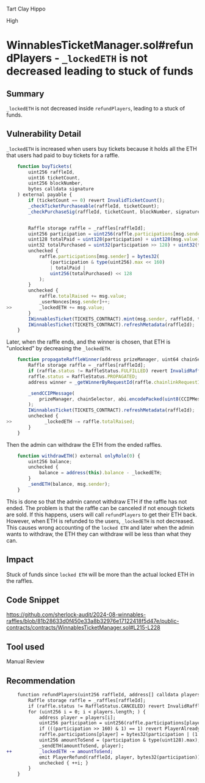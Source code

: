 Tart Clay Hippo

High

# WinnablesTicketManager.sol#refundPlayers - `_lockedETH` is not decreased leading to stuck of funds

## Summary
`_lockedETH` is not decreased inside `refundPlayers`, leading to a stuck of funds.

## Vulnerability Detail
`_lockedETH` is increased when users buy tickets because it holds all the ETH that users had paid to buy tickets for a raffle.
```js
    function buyTickets(
        uint256 raffleId,
        uint16 ticketCount,
        uint256 blockNumber,
        bytes calldata signature
    ) external payable {
        if (ticketCount == 0) revert InvalidTicketCount();
        _checkTicketPurchaseable(raffleId, ticketCount);
        _checkPurchaseSig(raffleId, ticketCount, blockNumber, signature);


        Raffle storage raffle = _raffles[raffleId];
        uint256 participation = uint256(raffle.participations[msg.sender]);
        uint128 totalPaid = uint128(participation) + uint128(msg.value);
        uint32 totalPurchased = uint32(participation >> 128) + uint32(ticketCount);
        unchecked {
            raffle.participations[msg.sender] = bytes32(
                (participation & type(uint256).max << 160)
                | totalPaid |
                uint256(totalPurchased) << 128
            );
        }
        unchecked {
            raffle.totalRaised += msg.value;
            _userNonces[msg.sender]++;
>>          _lockedETH += msg.value;
        }
        IWinnablesTicket(TICKETS_CONTRACT).mint(msg.sender, raffleId, ticketCount);
        IWinnablesTicket(TICKETS_CONTRACT).refreshMetadata(raffleId);
    }
```
Later, when the raffle ends, and the winner is chosen, that ETH is "unlocked" by decreasing the `_lockedETH`. 
```js
    function propagateRaffleWinner(address prizeManager, uint64 chainSelector, uint256 raffleId) external {
        Raffle storage raffle = _raffles[raffleId];
        if (raffle.status != RaffleStatus.FULFILLED) revert InvalidRaffleStatus();
        raffle.status = RaffleStatus.PROPAGATED;
        address winner = _getWinnerByRequestId(raffle.chainlinkRequestId);

        _sendCCIPMessage(
            prizeManager, chainSelector, abi.encodePacked(uint8(CCIPMessageType.WINNER_DRAWN), raffleId, winner)
        );
        IWinnablesTicket(TICKETS_CONTRACT).refreshMetadata(raffleId);
        unchecked {
>>            _lockedETH -= raffle.totalRaised;
        }
    }
```
Then the admin can withdraw the ETH from the ended raffles.
```js
    function withdrawETH() external onlyRole(0) {
        uint256 balance;
        unchecked {
            balance = address(this).balance - _lockedETH;
        }
        _sendETH(balance, msg.sender);
    }
```
This is done so that the admin cannot withdraw ETH if the raffle has not ended. The problem is that the raffle can be canceled if not enough tickets are sold. If this happens, users will call `refundPlayers` to get their ETH back. However, when ETH is refunded to the users, `_lockedETH` is not decreased. This causes wrong accounting of the `locked ETH` and later when the admin wants to withdraw, the ETH they can withdraw will be less than what they can. 

## Impact
Stuck of funds since `locked ETH` will be more than the actual locked ETH in the raffles.

## Code Snippet
https://github.com/sherlock-audit/2024-08-winnables-raffles/blob/81b28633d0f450e33a8b32976e17122418f5d47e/public-contracts/contracts/WinnablesTicketManager.sol#L215-L228

## Tool used

Manual Review

## Recommendation
```diff
    function refundPlayers(uint256 raffleId, address[] calldata players) external {
        Raffle storage raffle = _raffles[raffleId];
        if (raffle.status != RaffleStatus.CANCELED) revert InvalidRaffle();
        for (uint256 i = 0; i < players.length; ) {
            address player = players[i];
            uint256 participation = uint256(raffle.participations[player]);
            if (((participation >> 160) & 1) == 1) revert PlayerAlreadyRefunded(player);
            raffle.participations[player] = bytes32(participation | (1 << 160));
            uint256 amountToSend = (participation & type(uint128).max);
            _sendETH(amountToSend, player);
++          _lockedETH -= amountToSend;
            emit PlayerRefund(raffleId, player, bytes32(participation));
            unchecked { ++i; }
        }
    }
```